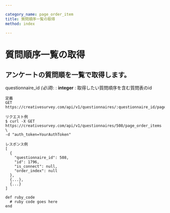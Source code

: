 ```yaml
---

category_name: page_order_item
title: 質問順序一覧の取得
method: index

---
```


# 質問順序一覧の取得

## アンケートの質問順を一覧で取得します。

questionnaire_id _(必須)_:
: __integer__
: 取得したい質問順序を含む質問表のid

~~~
定義
GET https://creativesurvey.com/api/v1/questionnaires/:questionnaire_id/page_order_items

リクエスト例
$ curl -X GET https://creativesurvey.com/api/v1/questionnaires/508/page_order_items \
-d "auth_token=YourAuthToken"

レスポンス例
[
  {
    "questionnaire_id": 508,
    "id": 1796,
    "is_connect": null,
    "order_index": null
  },
  {...},
  {...}
]

~~~

~~~
def ruby_code
  # ruby code goes here
end
~~~

